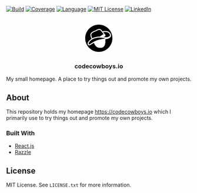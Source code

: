 <div id="top"></div>

[![Build][build-shield]][build-url]
[![Coverage][coverage-shield]][coverage-url]
[![Language][language-shield]][build-url]
[![MIT License][license-shield]][license-url]
[![LinkedIn][linkedin-shield]][linkedin-url]


<br />
<div align="center">
  <a href="https://github.com/hackercowboy/codecowboys.io">
    <img src="src/assets/logo.svg" alt="Logo" width="80" height="80">
  </a>

<h3 align="center">codecowboys.io</h3>
  <p align="center">
    My small homepage. A place to try things out and promote my own projects.
  </p>
</div>

## About

This repository holds my homepage https://codecowboys.io which I primarily use to try things out and promote my own projects.


### Built With

* [React.js](https://reactjs.org/)
* [Razzle](https://github.com/jaredpalmer/razzle)


## License

MIT License. See `LICENSE.txt` for more information.


[build-shield]: https://img.shields.io/github/workflow/status/hackercowboy/codecowboys.io/Build.svg?style=for-the-badge
[build-url]: https://github.com/hackercowboy/codecowboys.io/actions/workflows/main.yml
[language-shield]: https://img.shields.io/github/languages/top/hackercowboy/codecowboys.io.svg?style=for-the-badge
[language-url]: https://github.com/hackercowboy/codecowboys.io
[coverage-shield]: https://img.shields.io/coveralls/github/hackercowboy/codecowboys.io.svg?style=for-the-badge
[coverage-url]: https://coveralls.io/github/hackercowboy/codecowboys.io
[license-shield]: https://img.shields.io/github/license/hackercowboy/codecowboys.io.svg?style=for-the-badge
[license-url]: https://github.com/hackercowboy/codecowboys.io/blob/master/LICENSE.txt
[linkedin-shield]: https://img.shields.io/badge/-LinkedIn-black.svg?style=for-the-badge&logo=linkedin&colorB=555
[linkedin-url]: https://linkedin.com/in/david-übelacker-600262222
